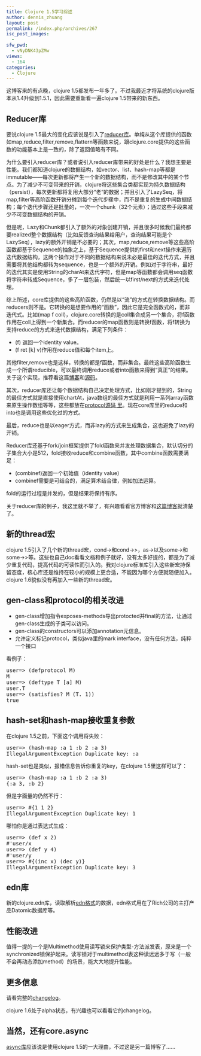 ```yaml
---
title: Clojure 1.5学习综述
author: dennis_zhuang
layout: post
permalink: /index.php/archives/267
isc_post_images:
  - 
sfw_pwd:
  - vNyDNK43pZMw
views:
  - 164
categories:
  - Clojure
---
```

<div id="post-entry-excerpt-267" class="entry-part">
  <p>
    这博客来的有点晚，clojure 1.5都发布一年多了。不过我最近才将系统的clojure版本从1.4升级到1.5.1，因此需要重新看一遍clojure 1.5带来的新东西。
  </p>
  
  <h2>
    Reducer库
  </h2>
  
  <p>
    要说clojure 1.5最大的变化应该说是引入了<a href="http://clojure.com/blog/2012/05/08/reducers-a-library-and-model-for-collection-processing.html">reducer库</a>。单纯从这个库提供的函数如map,reduce,filter,remove,flattern等函数来说，跟clojure.core提供的这些函数的功能基本上是一致的，除了返回值略有不同。
  </p>
  
  <p>
    为什么要引入reducer库？或者说引入reducer库带来的好处是什么？我想主要是性能。我们都知道clojure的数据结构，如vector、list、hash-map等都是immutable——每次更新都将产生一个新的数据结构，而不是修改其中的某个节点。为了减少不可变带来的开销，clojure将这些集合类都实现为持久数据结构（persist），每次更新都将复用大部分“老”的数据；并且引入了LazySeq，将map,filter等高阶函数开销分摊到每个迭代步骤中，而不是重复的生成中间数据结构；每个迭代步骤还是批量的，一次一个chunk（32个元素）；通过这些手段来减少不可变数据结构的开销。
  </p>
  
  <p>
    但是呢，Lazy和Chunk都引入了额外的对象创建开销，并且很多时候我们最终都要realized整个数据结构（比如反馈查询结果给用户，查询结果可能是个LazySeq），lazy的额外开销是不必要的；其次，map,reduce,remove等这些高阶函数都基于Sequence的抽象之上，基于Sequence提供的first和next操作来遍历迭代数据结构，这两个操作对于不同的数据结构来说未必是最佳的迭代方式，并且需要将其他结构都转为sequence，也是一个额外的开销。例如对于字符串，最好的迭代其实是使用String的charAt来迭代字符，但是map等函数都会调用seq函数将字符串转成Sequence，多了一层包装，然后统一以first/next的方式来迭代处理。
  </p>
  
  <p>
    综上所述，core库提供的这些高阶函数，仍然是以“流”的方式在转换数据结构。而reducers则不是。它转换的是想要作用的“函数”，因此它是完全函数式的，而非迭代式。比如(map f coll)，clojure.core转换的是coll集合成另一个集合，将f函数作用在coll上得到一个新集合。而reducer的map函数则是转换f函数，将f转换为支持reduce的方式来迭代数据结构，满足下列条件：
  </p>
  
  <ul>
    <li>
      (f) 返回一个identity value。
    </li>
    <li>
      (f ret [k] v)作用在reduce值和每个item上。
    </li>
  </ul>
  
  <p>
    其他filter,remove也是这样，转换的都是f函数，而非集合。最终这些高阶函数生成一个所谓reducible，可以最终调用reduce或者into函数来得到“真正”的结果。关于这个实现，推荐看这篇<a href="http://clojure.com/blog/2012/05/15/anatomy-of-reducer.html">博客</a>和<a href="https://github.com/clojure/clojure/blob/master/src/clj/clojure/core/reducers.clj">源码</a>。
  </p>
  
  <p>
    其次，reducer库还让每个数据结构自己决定处理方式，比如刚才提到的，String的最佳方式就是直接使用chartAt，java数组的最佳方式就是利用一系列array函数来原生操作数组等等，这些都放在<a href="https://github.com/clojure/clojure/blob/master/src/clj/clojure/core/protocols.clj">protocol源码 里</a>。现在core库里的reduce和into也是调用这些优化过的方式。
  </p>
  
  <p>
    最后，reduce也是以eager方式，而非lazy的方式来生成集合，这也避免了lazy的开销。
  </p>
  
  <p>
    Reducer库还基于fork/join框架提供了fold函数来并发处理数据集合，默认切分的子集合大小是512，fold接收reduce和combine函数，其中combine函数需要满足：
  </p>
  
  <ul>
    <li>
      (combinef)返回一个初始值（identity value）
    </li>
    <li>
      combinef需要是可结合的，满足算术结合律，例如加法运算。
    </li>
  </ul>
  
  <p>
    fold的运行过程是并发的，但是结果将保持有序。
  </p>
  
  <p>
    关于reducer库的例子，我这里就不举了，有兴趣看看官方博客和<a href="http://adambard.com/blog/clojure-reducers-for-mortals/">这篇博客</a>就清楚了。
  </p>
  
  <h2>
    新的thread宏
  </h2>
  
  <p>
    clojure 1.5引入了几个新的thread宏，cond->和cond->>，as->以及some->和some->>等。这些也自己doc看看文档和例子就好，没有太多好提的，都是为了减少重复代码，提高代码的可读性而引入的。我对clojure标准库引入这些新宏持保留态度，核心库还是维持在较小的规模上更合适，不能因为哪个方便就随便加入。clojure 1.6貌似没有再加入一些新的thread宏。
  </p>
  
  <h2>
    gen-class和protocol的相关改进
  </h2>
  
  <ul>
    <li>
      gen-class增加指令exposes-methods导出protocted并final的方法，让通过gen-class生成的子类可以访问。
    </li>
    <li>
      gen-class的constructors可以添加annotation元信息。
    </li>
    <li>
      允许定义标记protocol，类似java里的mark interface，没有任何方法，纯粹一个接口
    </li>
  </ul>
  
  <p>
    看例子：
  </p>
  
  <pre class="brush: clojure; notranslate">user=&gt; (defprotocol M)
M
user=&gt; (deftype T [a] M)
user.T
user=&gt; (satisfies? M (T. 1))
true
</pre>
  
  <h2>
    hash-set和hash-map接收重复参数
  </h2>
  
  <p>
    在clojure 1.5之前，下面这个调用将失败：
  </p>
  
  <pre class="brush: clojure; notranslate">user=&gt; (hash-map :a 1 :b 2 :a 3)
IllegalArgumentException Duplicate key: :a
</pre>
  
  <p>
    hash-set也是类似，报错信息告诉你重复的key，在clojure 1.5里这样可以了：
  </p>
  
  <pre class="brush: clojure; notranslate">user=&gt; (hash-map :a 1 :b 2 :a 3)
{:a 3, :b 2}    
</pre>
  
  <p>
    但是字面量的仍然不行：
  </p>
  
  <pre class="brush: clojure; notranslate">user=&gt; #{1 1 2}
IllegalArgumentException Duplicate key: 1    
</pre>
  
  <p>
    哪怕你是通过表达式生成：
  </p>
  
  <pre class="brush: clojure; notranslate">user=&gt; (def x 2)
#'user/x
user=&gt; (def y 4)
#'user/y
user=&gt; #{(inc x) (dec y)}
IllegalArgumentException Duplicate key: 3    
</pre>
  
  <h2>
    edn库
  </h2>
  
  <p>
    新的clojure.edn库，读取解析<a href="https://github.com/edn-format/edn">edn格式</a>的数据，edn格式用在了Rich公司的主打产品Datomic数据库等。
  </p>
  
  <h2>
    性能改进
  </h2>
  
  <p>
    值得一提的一个是Multimethod使用读写锁来保护类型-方法派发表，原来是一个synchronized锁保护起来。读写锁对于multimethod表这种读远远多于写（一般不会再动态添加method）的场景，能大大地提升性能。
  </p>
  
  <h2>
    更多信息
  </h2>
  
  <p>
    请看完整的<a href="https://github.com/clojure/clojure/blob/master/changes.md">changelog</a>。
  </p>
  
  <p>
    clojure 1.6处于alpha状态，有兴趣也可以看看它的changelog。
  </p>
  
  <h2>
    当然，还有core.async
  </h2>
  
  <p>
    <a href="https://github.com/clojure/core.async">async库</a>应该说是使用clojure 1.5的一大理由，不过这是另一篇博客了……
  </p>
</div>

<div id="post-footer-267" class="post-footer clear">
</div>